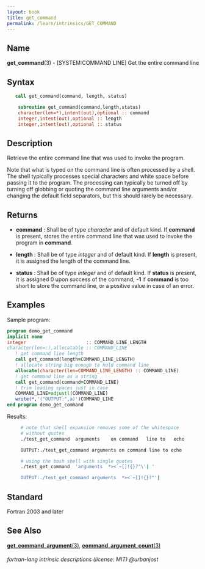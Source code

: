 ```yaml
---
layout: book
title: get_command
permalink: /learn/intrinsics/GET_COMMAND
---
```

## __Name__

__get\_command__(3) - \[SYSTEM:COMMAND LINE\] Get the entire command line

## __Syntax__
```fortran
   call get_command(command, length, status)

    subroutine get_command(command,length,status)
    character(len=*),intent(out),optional :: command
    integer,intent(out),optional :: length
    integer,intent(out),optional :: status
```
## __Description__

Retrieve the entire command line that was used to invoke the program.

Note that what is typed on the command line is often processed by
a shell. The shell typically processes special characters and white
space before passing it to the program. The processing can typically be
turned off by turning off globbing or quoting the command line arguments
and/or changing the default field separators, but this should rarely
be necessary.

## __Returns__

  - __command__
    : Shall be of type _character_ and of default kind. If
    __command__ is present, stores the entire command line that was used to
    invoke the program in __command__.

  - __length__
    : Shall be of type _integer_ and of default kind. If __length__
    is present, it is assigned the length of the command line.

  - __status__
    : Shall be of type _integer_ and of default kind. If __status__
    is present, it is assigned 0 upon success of the command, __-1__ if
    __command__ is too short to store the command line, or a positive value
    in case of an error.

## __Examples__

Sample program:

```fortran
program demo_get_command
implicit none
integer                      :: COMMAND_LINE_LENGTH
character(len=:),allocatable :: COMMAND_LINE
   ! get command line length
   call get_command(length=COMMAND_LINE_LENGTH)
   ! allocate string big enough to hold command line
   allocate(character(len=COMMAND_LINE_LENGTH) :: COMMAND_LINE)
   ! get command line as a string
   call get_command(command=COMMAND_LINE)
   ! trim leading spaces just in case
   COMMAND_LINE=adjustl(COMMAND_LINE)
   write(*,'("OUTPUT:",a)')COMMAND_LINE
end program demo_get_command
```
Results:
```bash
     # note that shell expansion removes some of the whitespace
     # without quotes
     ./test_get_command  arguments    on command   line to   echo

     OUTPUT:./test_get_command arguments on command line to echo

     # using the bash shell with single quotes
     ./test_get_command  'arguments  *><`~[]!{}?"\'| '

     OUTPUT:./test_get_command arguments  *><`~[]!{}?"'|
```
## __Standard__

Fortran 2003 and later

## __See Also__

[__get\_command\_argument__(3)](GET_COMMAND_ARGUMENT),
[__command\_argument\_count__(3)](COMMAND_ARGUMENT_COUNT)

###### fortran-lang intrinsic descriptions (license: MIT) @urbanjost
